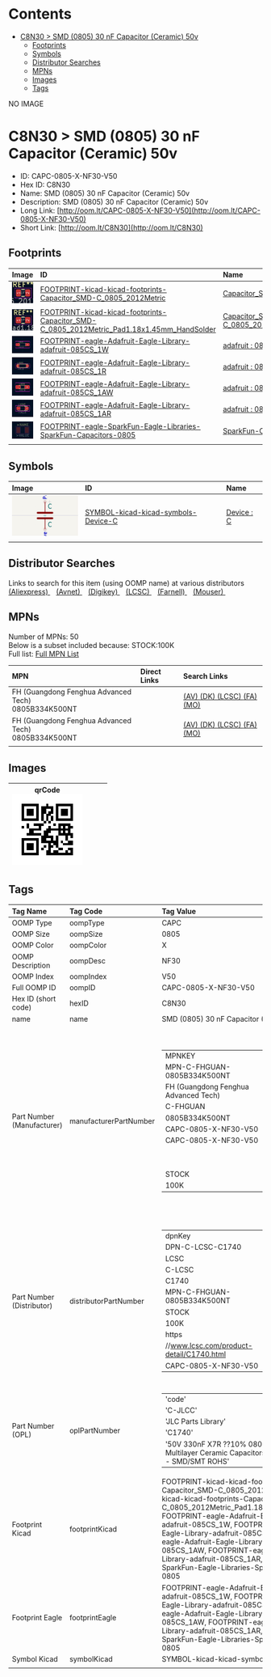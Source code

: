 



Contents
========

* [C8N30 > SMD (0805) 30 nF Capacitor (Ceramic) 50v](#c8n30--smd-0805-30-nf-capacitor-ceramic-50v)
	* [Footprints](#footprints)
	* [Symbols](#symbols)
	* [Distributor Searches](#distributor-searches)
	* [MPNs](#mpns)
	* [Images](#images)
	* [Tags](#tags)
  
NO IMAGE  
# C8N30 > SMD (0805) 30 nF Capacitor (Ceramic) 50v

- ID: CAPC-0805-X-NF30-V50
- Hex ID: C8N30
- Name: SMD (0805) 30 nF Capacitor (Ceramic) 50v
- Description: SMD (0805) 30 nF Capacitor (Ceramic) 50v
- Long Link: [http://oom.lt/CAPC-0805-X-NF30-V50](http://oom.lt/CAPC-0805-X-NF30-V50)
- Short Link: [http://oom.lt/C8N30](http://oom.lt/C8N30)

## Footprints
  

|Image|ID|Name|
| :--- | :--- | :--- |
|[![](https://raw.githubusercontent.com/oomlout/oomlout_OOMP_eda_V2/main/FOOTPRINT/kicad/kicad-footprints/Capacitor_SMD/C_0805_2012Metric/image_140.png)](https://github.com/oomlout/oomlout_OOMP_eda_V2/tree/main/FOOTPRINT/kicad/kicad-footprints/Capacitor_SMD/C_0805_2012Metric/)|[FOOTPRINT-kicad-kicad-footprints-Capacitor_SMD-C_0805_2012Metric](https://github.com/oomlout/oomlout_OOMP_eda_V2/tree/main/FOOTPRINT/kicad/kicad-footprints/Capacitor_SMD/C_0805_2012Metric/)|[Capacitor_SMD : C_0805_2012Metric](https://github.com/oomlout/oomlout_OOMP_eda_V2/tree/main/FOOTPRINT/kicad/kicad-footprints/Capacitor_SMD/C_0805_2012Metric/)|
|[![](https://raw.githubusercontent.com/oomlout/oomlout_OOMP_eda_V2/main/FOOTPRINT/kicad/kicad-footprints/Capacitor_SMD/C_0805_2012Metric_Pad1.18x1.45mm_HandSolder/image_140.png)](https://github.com/oomlout/oomlout_OOMP_eda_V2/tree/main/FOOTPRINT/kicad/kicad-footprints/Capacitor_SMD/C_0805_2012Metric_Pad1.18x1.45mm_HandSolder/)|[FOOTPRINT-kicad-kicad-footprints-Capacitor_SMD-C_0805_2012Metric_Pad1.18x1.45mm_HandSolder](https://github.com/oomlout/oomlout_OOMP_eda_V2/tree/main/FOOTPRINT/kicad/kicad-footprints/Capacitor_SMD/C_0805_2012Metric_Pad1.18x1.45mm_HandSolder/)|[Capacitor_SMD : C_0805_2012Metric_Pad1.18x1.45mm_HandSolder](https://github.com/oomlout/oomlout_OOMP_eda_V2/tree/main/FOOTPRINT/kicad/kicad-footprints/Capacitor_SMD/C_0805_2012Metric_Pad1.18x1.45mm_HandSolder/)|
|[![](https://raw.githubusercontent.com/oomlout/oomlout_OOMP_eda_V2/main/FOOTPRINT/eagle/Adafruit-Eagle-Library/adafruit/085CS_1W/image_140.png)](https://github.com/oomlout/oomlout_OOMP_eda_V2/tree/main/FOOTPRINT/eagle/Adafruit-Eagle-Library/adafruit/085CS_1W/)|[FOOTPRINT-eagle-Adafruit-Eagle-Library-adafruit-085CS_1W](https://github.com/oomlout/oomlout_OOMP_eda_V2/tree/main/FOOTPRINT/eagle/Adafruit-Eagle-Library/adafruit/085CS_1W/)|[adafruit : 085CS_1W](https://github.com/oomlout/oomlout_OOMP_eda_V2/tree/main/FOOTPRINT/eagle/Adafruit-Eagle-Library/adafruit/085CS_1W/)|
|[![](https://raw.githubusercontent.com/oomlout/oomlout_OOMP_eda_V2/main/FOOTPRINT/eagle/Adafruit-Eagle-Library/adafruit/085CS_1R/image_140.png)](https://github.com/oomlout/oomlout_OOMP_eda_V2/tree/main/FOOTPRINT/eagle/Adafruit-Eagle-Library/adafruit/085CS_1R/)|[FOOTPRINT-eagle-Adafruit-Eagle-Library-adafruit-085CS_1R](https://github.com/oomlout/oomlout_OOMP_eda_V2/tree/main/FOOTPRINT/eagle/Adafruit-Eagle-Library/adafruit/085CS_1R/)|[adafruit : 085CS_1R](https://github.com/oomlout/oomlout_OOMP_eda_V2/tree/main/FOOTPRINT/eagle/Adafruit-Eagle-Library/adafruit/085CS_1R/)|
|[![](https://raw.githubusercontent.com/oomlout/oomlout_OOMP_eda_V2/main/FOOTPRINT/eagle/Adafruit-Eagle-Library/adafruit/085CS_1AW/image_140.png)](https://github.com/oomlout/oomlout_OOMP_eda_V2/tree/main/FOOTPRINT/eagle/Adafruit-Eagle-Library/adafruit/085CS_1AW/)|[FOOTPRINT-eagle-Adafruit-Eagle-Library-adafruit-085CS_1AW](https://github.com/oomlout/oomlout_OOMP_eda_V2/tree/main/FOOTPRINT/eagle/Adafruit-Eagle-Library/adafruit/085CS_1AW/)|[adafruit : 085CS_1AW](https://github.com/oomlout/oomlout_OOMP_eda_V2/tree/main/FOOTPRINT/eagle/Adafruit-Eagle-Library/adafruit/085CS_1AW/)|
|[![](https://raw.githubusercontent.com/oomlout/oomlout_OOMP_eda_V2/main/FOOTPRINT/eagle/Adafruit-Eagle-Library/adafruit/085CS_1AR/image_140.png)](https://github.com/oomlout/oomlout_OOMP_eda_V2/tree/main/FOOTPRINT/eagle/Adafruit-Eagle-Library/adafruit/085CS_1AR/)|[FOOTPRINT-eagle-Adafruit-Eagle-Library-adafruit-085CS_1AR](https://github.com/oomlout/oomlout_OOMP_eda_V2/tree/main/FOOTPRINT/eagle/Adafruit-Eagle-Library/adafruit/085CS_1AR/)|[adafruit : 085CS_1AR](https://github.com/oomlout/oomlout_OOMP_eda_V2/tree/main/FOOTPRINT/eagle/Adafruit-Eagle-Library/adafruit/085CS_1AR/)|
|[![](https://raw.githubusercontent.com/oomlout/oomlout_OOMP_eda_V2/main/FOOTPRINT/eagle/SparkFun-Eagle-Libraries/SparkFun-Capacitors/0805/image_140.png)](https://github.com/oomlout/oomlout_OOMP_eda_V2/tree/main/FOOTPRINT/eagle/SparkFun-Eagle-Libraries/SparkFun-Capacitors/0805/)|[FOOTPRINT-eagle-SparkFun-Eagle-Libraries-SparkFun-Capacitors-0805](https://github.com/oomlout/oomlout_OOMP_eda_V2/tree/main/FOOTPRINT/eagle/SparkFun-Eagle-Libraries/SparkFun-Capacitors/0805/)|[SparkFun-Capacitors : 0805](https://github.com/oomlout/oomlout_OOMP_eda_V2/tree/main/FOOTPRINT/eagle/SparkFun-Eagle-Libraries/SparkFun-Capacitors/0805/)|
||||

## Symbols
  

|Image|ID|Name|
| :--- | :--- | :--- |
|[![](https://raw.githubusercontent.com/oomlout/oomlout_OOMP_eda_V2/main/SYMBOL/kicad/kicad-symbols/Device/C/image_140.png)](https://github.com/oomlout/oomlout_OOMP_eda_V2/tree/main/SYMBOL/kicad/kicad-symbols/Device/C/)|[SYMBOL-kicad-kicad-symbols-Device-C](https://github.com/oomlout/oomlout_OOMP_eda_V2/tree/main/SYMBOL/kicad/kicad-symbols/Device/C/)|[Device : C](https://github.com/oomlout/oomlout_OOMP_eda_V2/tree/main/SYMBOL/kicad/kicad-symbols/Device/C/)|
||||

## Distributor Searches
  
Links to search for this item (using OOMP name) at various distributors  
[(Aliexpress) ](https://www.aliexpress.com/wholesale?SearchText=1117SMD+0805+30+nF+Capacitor+Ceramic+50v)&nbsp;&nbsp;&nbsp;[(Avnet) ](https://www.avnet.com/shop/us/search/SMD+0805+30+nF+Capacitor+Ceramic+50v)&nbsp;&nbsp;&nbsp;[(Digikey) ](https://www.digikey.co.uk/en/products/result?s=SMD+0805+30+nF+Capacitor+Ceramic+50v)&nbsp;&nbsp;&nbsp;[(LCSC) ](https://www.lcsc.com/search?q=SMD+0805+30+nF+Capacitor+Ceramic+50v)&nbsp;&nbsp;&nbsp;[(Farnell) ](https://uk.farnell.com/search?st=SMD+0805+30+nF+Capacitor+Ceramic+50v)&nbsp;&nbsp;&nbsp;[(Mouser) ](https://www.mouser.com/c/?q=SMD+0805+30+nF+Capacitor+Ceramic+50v)&nbsp;&nbsp;&nbsp;
## MPNs
  
Number of MPNs: 50<br>Below is a subset included because: STOCK:100K <br>Full list: [Full MPN List](MPNLIST.md)  

|MPN|Direct Links|Search Links|
| :--- | :--- | :--- |
|FH (Guangdong Fenghua Advanced Tech)<br>0805B334K500NT||[(AV) ](https://www.avnet.com/shop/us/search/0805B334K500NT)[(DK) ](https://www.digikey.co.uk/products/en?keywords=0805B334K500NT)[(LCSC) ](https://www.lcsc.com/search?q=0805B334K500NT)[(FA) ](https://uk.farnell.com/search?st=0805B334K500NT)[(MO) ](https://www.mouser.com/c/?q=0805B334K500NT)|
|FH (Guangdong Fenghua Advanced Tech)<br>0805B334K500NT||[(AV) ](https://www.avnet.com/shop/us/search/0805B334K500NT)[(DK) ](https://www.digikey.co.uk/products/en?keywords=0805B334K500NT)[(LCSC) ](https://www.lcsc.com/search?q=0805B334K500NT)[(FA) ](https://uk.farnell.com/search?st=0805B334K500NT)[(MO) ](https://www.mouser.com/c/?q=0805B334K500NT)|
||||

## Images
  

|qrCode<br>[![](https://raw.githubusercontent.com/oomlout/oomlout_OOMP_parts_V2/main/CAPC/0805/X/NF30/V50/qrCode_140.png)](https://github.com/oomlout/oomlout_OOMP_parts_V2/tree/main/CAPC/0805/X/NF30/V50/qrCode.png)||||
| :---: | :---: | :---: | :---: |

## Tags
  

|Tag Name|Tag Code|Tag Value|
| :--- | :--- | :--- |
|OOMP Type|oompType|CAPC|
|OOMP Size|oompSize|0805|
|OOMP Color|oompColor|X|
|OOMP Description|oompDesc|NF30|
|OOMP Index|oompIndex|V50|
|Full OOMP ID|oompID|CAPC-0805-X-NF30-V50|
|Hex ID (short code)|hexID|C8N30|
|name|name|SMD (0805) 30 nF Capacitor (Ceramic) 50v|
|Part Number (Manufacturer)|manufacturerPartNumber|<table><tr><td>MPNKEY</td></tr><tr><td> MPN-C-FHGUAN-0805B334K500NT</td><td> MANUFACTURER</td></tr><tr><td> FH (Guangdong Fenghua Advanced Tech)</td><td> MANUCODE</td></tr><tr><td> C-FHGUAN</td><td> MPN</td></tr><tr><td> 0805B334K500NT</td><td> OOMPIDPARTIAL</td></tr><tr><td> CAPC-0805-X-NF30-V50</td><td> OOMPID</td></tr><tr><td> CAPC-0805-X-NF30-V50</td><td> LINK</td></tr><tr><td> </td><td> DESCRIPTION</td></tr><tr><td> </td><td> TAGS</td></tr><tr><td> STOCK</td></tr><tr><td>100K</td></tr></table></td><td> <table><tr><td>MPNKEY</td></tr><tr><td> MPN-C-FHGUAN-0805F334M500NT</td><td> MANUFACTURER</td></tr><tr><td> FH (Guangdong Fenghua Advanced Tech)</td><td> MANUCODE</td></tr><tr><td> C-FHGUAN</td><td> MPN</td></tr><tr><td> 0805F334M500NT</td><td> OOMPIDPARTIAL</td></tr><tr><td> CAPC-0805-X-NF30-V50</td><td> OOMPID</td></tr><tr><td> CAPC-0805-X-NF30-V50</td><td> LINK</td></tr><tr><td> </td><td> DESCRIPTION</td></tr><tr><td> </td><td> TAGS</td></tr><tr><td> STOCK</td></tr><tr><td>1K</td></tr></table></td><td> <table><tr><td>MPNKEY</td></tr><tr><td> MPN-C-SAMSUN-CL21B334KBFNNNE</td><td> MANUFACTURER</td></tr><tr><td> Samsung Electro-Mechanics</td><td> MANUCODE</td></tr><tr><td> C-SAMSUN</td><td> MPN</td></tr><tr><td> CL21B334KBFNNNE</td><td> OOMPIDPARTIAL</td></tr><tr><td> CAPC-0805-X-NF30-V50</td><td> OOMPID</td></tr><tr><td> CAPC-0805-X-NF30-V50</td><td> LINK</td></tr><tr><td> </td><td> DESCRIPTION</td></tr><tr><td> </td><td> TAGS</td></tr><tr><td> STOCK</td></tr><tr><td>10K</td></tr></table></td><td> <table><tr><td>MPNKEY</td></tr><tr><td> MPN-C-TDK-C2012X7R1H334KT000N</td><td> MANUFACTURER</td></tr><tr><td> TDK</td><td> MANUCODE</td></tr><tr><td> C-TDK</td><td> MPN</td></tr><tr><td> C2012X7R1H334KT000N</td><td> OOMPIDPARTIAL</td></tr><tr><td> CAPC-0805-X-NF30-V50</td><td> OOMPID</td></tr><tr><td> CAPC-0805-X-NF30-V50</td><td> LINK</td></tr><tr><td> </td><td> DESCRIPTION</td></tr><tr><td> </td><td> TAGS</td></tr><tr><td> </td></tr></table></td><td> <table><tr><td>MPNKEY</td></tr><tr><td> MPN-C-MURATA-GRM219R71H334KA88D</td><td> MANUFACTURER</td></tr><tr><td> Murata Electronics</td><td> MANUCODE</td></tr><tr><td> C-MURATA</td><td> MPN</td></tr><tr><td> GRM219R71H334KA88D</td><td> OOMPIDPARTIAL</td></tr><tr><td> CAPC-0805-X-NF30-V50</td><td> OOMPID</td></tr><tr><td> CAPC-0805-X-NF30-V50</td><td> LINK</td></tr><tr><td> </td><td> DESCRIPTION</td></tr><tr><td> </td><td> TAGS</td></tr><tr><td> </td></tr></table></td><td> <table><tr><td>MPNKEY</td></tr><tr><td> MPN-C-YAGEO-CC0805KKX7R9BB334</td><td> MANUFACTURER</td></tr><tr><td> YAGEO</td><td> MANUCODE</td></tr><tr><td> C-YAGEO</td><td> MPN</td></tr><tr><td> CC0805KKX7R9BB334</td><td> OOMPIDPARTIAL</td></tr><tr><td> CAPC-0805-X-NF30-V50</td><td> OOMPID</td></tr><tr><td> CAPC-0805-X-NF30-V50</td><td> LINK</td></tr><tr><td> </td><td> DESCRIPTION</td></tr><tr><td> </td><td> TAGS</td></tr><tr><td> STOCK</td></tr><tr><td>10K</td></tr></table></td><td> <table><tr><td>MPNKEY</td></tr><tr><td> MPN-C-WALSIN-0805F334Z500CT</td><td> MANUFACTURER</td></tr><tr><td> Walsin Tech Corp</td><td> MANUCODE</td></tr><tr><td> C-WALSIN</td><td> MPN</td></tr><tr><td> 0805F334Z500CT</td><td> OOMPIDPARTIAL</td></tr><tr><td> CAPC-0805-X-NF30-V50</td><td> OOMPID</td></tr><tr><td> CAPC-0805-X-NF30-V50</td><td> LINK</td></tr><tr><td> </td><td> DESCRIPTION</td></tr><tr><td> </td><td> TAGS</td></tr><tr><td> </td></tr></table></td><td> <table><tr><td>MPNKEY</td></tr><tr><td> MPN-C-MURATA-GCM219R71H334KA55D</td><td> MANUFACTURER</td></tr><tr><td> Murata Electronics</td><td> MANUCODE</td></tr><tr><td> C-MURATA</td><td> MPN</td></tr><tr><td> GCM219R71H334KA55D</td><td> OOMPIDPARTIAL</td></tr><tr><td> CAPC-0805-X-NF30-V50</td><td> OOMPID</td></tr><tr><td> CAPC-0805-X-NF30-V50</td><td> LINK</td></tr><tr><td> </td><td> DESCRIPTION</td></tr><tr><td> </td><td> TAGS</td></tr><tr><td> STOCK</td></tr><tr><td>1K</td></tr></table></td><td> <table><tr><td>MPNKEY</td></tr><tr><td> MPN-C-WALSIN-0805B334K500CT</td><td> MANUFACTURER</td></tr><tr><td> Walsin Tech Corp</td><td> MANUCODE</td></tr><tr><td> C-WALSIN</td><td> MPN</td></tr><tr><td> 0805B334K500CT</td><td> OOMPIDPARTIAL</td></tr><tr><td> CAPC-0805-X-NF30-V50</td><td> OOMPID</td></tr><tr><td> CAPC-0805-X-NF30-V50</td><td> LINK</td></tr><tr><td> </td><td> DESCRIPTION</td></tr><tr><td> </td><td> TAGS</td></tr><tr><td> </td></tr></table></td><td> <table><tr><td>MPNKEY</td></tr><tr><td> MPN-C-CCTC-TCC0805X7R334K500DT</td><td> MANUFACTURER</td></tr><tr><td> CCTC</td><td> MANUCODE</td></tr><tr><td> C-CCTC</td><td> MPN</td></tr><tr><td> TCC0805X7R334K500DT</td><td> OOMPIDPARTIAL</td></tr><tr><td> CAPC-0805-X-NF30-V50</td><td> OOMPID</td></tr><tr><td> CAPC-0805-X-NF30-V50</td><td> LINK</td></tr><tr><td> </td><td> DESCRIPTION</td></tr><tr><td> </td><td> TAGS</td></tr><tr><td> STOCK</td></tr><tr><td>10K</td></tr></table></td><td> <table><tr><td>MPNKEY</td></tr><tr><td> MPN-C-SAMSUN-CL21F334ZBFNNNE</td><td> MANUFACTURER</td></tr><tr><td> Samsung Electro-Mechanics</td><td> MANUCODE</td></tr><tr><td> C-SAMSUN</td><td> MPN</td></tr><tr><td> CL21F334ZBFNNNE</td><td> OOMPIDPARTIAL</td></tr><tr><td> CAPC-0805-X-NF30-V50</td><td> OOMPID</td></tr><tr><td> CAPC-0805-X-NF30-V50</td><td> LINK</td></tr><tr><td> </td><td> DESCRIPTION</td></tr><tr><td> </td><td> TAGS</td></tr><tr><td> </td></tr></table></td><td> <table><tr><td>MPNKEY</td></tr><tr><td> MPN-C-TDK-CGA4J2X7R1H334KT0Y0N</td><td> MANUFACTURER</td></tr><tr><td> TDK</td><td> MANUCODE</td></tr><tr><td> C-TDK</td><td> MPN</td></tr><tr><td> CGA4J2X7R1H334KT0Y0N</td><td> OOMPIDPARTIAL</td></tr><tr><td> CAPC-0805-X-NF30-V50</td><td> OOMPID</td></tr><tr><td> CAPC-0805-X-NF30-V50</td><td> LINK</td></tr><tr><td> </td><td> DESCRIPTION</td></tr><tr><td> </td><td> TAGS</td></tr><tr><td> </td></tr></table></td><td> <table><tr><td>MPNKEY</td></tr><tr><td> MPN-C-MURATA-GRM219B31H334KA87D</td><td> MANUFACTURER</td></tr><tr><td> Murata Electronics</td><td> MANUCODE</td></tr><tr><td> C-MURATA</td><td> MPN</td></tr><tr><td> GRM219B31H334KA87D</td><td> OOMPIDPARTIAL</td></tr><tr><td> CAPC-0805-X-NF30-V50</td><td> OOMPID</td></tr><tr><td> CAPC-0805-X-NF30-V50</td><td> LINK</td></tr><tr><td> </td><td> DESCRIPTION</td></tr><tr><td> </td><td> TAGS</td></tr><tr><td> </td></tr></table></td><td> <table><tr><td>MPNKEY</td></tr><tr><td> MPN-C-SAMSUN-CL21B334KBFVPNE</td><td> MANUFACTURER</td></tr><tr><td> Samsung Electro-Mechanics</td><td> MANUCODE</td></tr><tr><td> C-SAMSUN</td><td> MPN</td></tr><tr><td> CL21B334KBFVPNE</td><td> OOMPIDPARTIAL</td></tr><tr><td> CAPC-0805-X-NF30-V50</td><td> OOMPID</td></tr><tr><td> CAPC-0805-X-NF30-V50</td><td> LINK</td></tr><tr><td> </td><td> DESCRIPTION</td></tr><tr><td> </td><td> TAGS</td></tr><tr><td> </td></tr></table></td><td> <table><tr><td>MPNKEY</td></tr><tr><td> MPN-C-YAGEO-CC0805JKX7R9BB334</td><td> MANUFACTURER</td></tr><tr><td> YAGEO</td><td> MANUCODE</td></tr><tr><td> C-YAGEO</td><td> MPN</td></tr><tr><td> CC0805JKX7R9BB334</td><td> OOMPIDPARTIAL</td></tr><tr><td> CAPC-0805-X-NF30-V50</td><td> OOMPID</td></tr><tr><td> CAPC-0805-X-NF30-V50</td><td> LINK</td></tr><tr><td> </td><td> DESCRIPTION</td></tr><tr><td> </td><td> TAGS</td></tr><tr><td> STOCK</td></tr><tr><td>1K</td></tr></table></td><td> <table><tr><td>MPNKEY</td></tr><tr><td> MPN-C-PSAPRO-FN21X334K500EIG</td><td> MANUFACTURER</td></tr><tr><td> PSA(Prosperity Dielectrics)</td><td> MANUCODE</td></tr><tr><td> C-PSAPRO</td><td> MPN</td></tr><tr><td> FN21X334K500EIG</td><td> OOMPIDPARTIAL</td></tr><tr><td> CAPC-0805-X-NF30-V50</td><td> OOMPID</td></tr><tr><td> CAPC-0805-X-NF30-V50</td><td> LINK</td></tr><tr><td> </td><td> DESCRIPTION</td></tr><tr><td> </td><td> TAGS</td></tr><tr><td> </td></tr></table></td><td> <table><tr><td>MPNKEY</td></tr><tr><td> MPN-C-MURATA-GCJ219R71H334KA12D</td><td> MANUFACTURER</td></tr><tr><td> Murata Electronics</td><td> MANUCODE</td></tr><tr><td> C-MURATA</td><td> MPN</td></tr><tr><td> GCJ219R71H334KA12D</td><td> OOMPIDPARTIAL</td></tr><tr><td> CAPC-0805-X-NF30-V50</td><td> OOMPID</td></tr><tr><td> CAPC-0805-X-NF30-V50</td><td> LINK</td></tr><tr><td> </td><td> DESCRIPTION</td></tr><tr><td> </td><td> TAGS</td></tr><tr><td> </td></tr></table></td><td> <table><tr><td>MPNKEY</td></tr><tr><td> MPN-C-KYOCER-08055C334K4Z2A</td><td> MANUFACTURER</td></tr><tr><td> Kyocera AVX</td><td> MANUCODE</td></tr><tr><td> C-KYOCER</td><td> MPN</td></tr><tr><td> 08055C334K4Z2A</td><td> OOMPIDPARTIAL</td></tr><tr><td> CAPC-0805-X-NF30-V50</td><td> OOMPID</td></tr><tr><td> CAPC-0805-X-NF30-V50</td><td> LINK</td></tr><tr><td> </td><td> DESCRIPTION</td></tr><tr><td> </td><td> TAGS</td></tr><tr><td> </td></tr></table></td><td> <table><tr><td>MPNKEY</td></tr><tr><td> MPN-C-KYOCER-08055C334KAT2A</td><td> MANUFACTURER</td></tr><tr><td> Kyocera AVX</td><td> MANUCODE</td></tr><tr><td> C-KYOCER</td><td> MPN</td></tr><tr><td> 08055C334KAT2A</td><td> OOMPIDPARTIAL</td></tr><tr><td> CAPC-0805-X-NF30-V50</td><td> OOMPID</td></tr><tr><td> CAPC-0805-X-NF30-V50</td><td> LINK</td></tr><tr><td> </td><td> DESCRIPTION</td></tr><tr><td> </td><td> TAGS</td></tr><tr><td> </td></tr></table></td><td> <table><tr><td>MPNKEY</td></tr><tr><td> MPN-C-KEMET-C0805C334K5RAC7800</td><td> MANUFACTURER</td></tr><tr><td> KEMET</td><td> MANUCODE</td></tr><tr><td> C-KEMET</td><td> MPN</td></tr><tr><td> C0805C334K5RAC7800</td><td> OOMPIDPARTIAL</td></tr><tr><td> CAPC-0805-X-NF30-V50</td><td> OOMPID</td></tr><tr><td> CAPC-0805-X-NF30-V50</td><td> LINK</td></tr><tr><td> </td><td> DESCRIPTION</td></tr><tr><td> </td><td> TAGS</td></tr><tr><td> </td></tr></table></td><td> <table><tr><td>MPNKEY</td></tr><tr><td> MPN-C-KEMET-C0805C334K5RAC3123</td><td> MANUFACTURER</td></tr><tr><td> KEMET</td><td> MANUCODE</td></tr><tr><td> C-KEMET</td><td> MPN</td></tr><tr><td> C0805C334K5RAC3123</td><td> OOMPIDPARTIAL</td></tr><tr><td> CAPC-0805-X-NF30-V50</td><td> OOMPID</td></tr><tr><td> CAPC-0805-X-NF30-V50</td><td> LINK</td></tr><tr><td> </td><td> DESCRIPTION</td></tr><tr><td> </td><td> TAGS</td></tr><tr><td> </td></tr></table></td><td> <table><tr><td>MPNKEY</td></tr><tr><td> MPN-C-MURATA-GCM21BL81H334KA56L</td><td> MANUFACTURER</td></tr><tr><td> Murata Electronics</td><td> MANUCODE</td></tr><tr><td> C-MURATA</td><td> MPN</td></tr><tr><td> GCM21BL81H334KA56L</td><td> OOMPIDPARTIAL</td></tr><tr><td> CAPC-0805-X-NF30-V50</td><td> OOMPID</td></tr><tr><td> CAPC-0805-X-NF30-V50</td><td> LINK</td></tr><tr><td> </td><td> DESCRIPTION</td></tr><tr><td> </td><td> TAGS</td></tr><tr><td> </td></tr></table></td><td> <table><tr><td>MPNKEY</td></tr><tr><td> MPN-C-YAGEO-AC0805KKX7R9BB334</td><td> MANUFACTURER</td></tr><tr><td> YAGEO</td><td> MANUCODE</td></tr><tr><td> C-YAGEO</td><td> MPN</td></tr><tr><td> AC0805KKX7R9BB334</td><td> OOMPIDPARTIAL</td></tr><tr><td> CAPC-0805-X-NF30-V50</td><td> OOMPID</td></tr><tr><td> CAPC-0805-X-NF30-V50</td><td> LINK</td></tr><tr><td> </td><td> DESCRIPTION</td></tr><tr><td> </td><td> TAGS</td></tr><tr><td> </td></tr></table></td><td> <table><tr><td>MPNKEY</td></tr><tr><td> MPN-C-KEMET-C0805C334K5RALTU</td><td> MANUFACTURER</td></tr><tr><td> KEMET</td><td> MANUCODE</td></tr><tr><td> C-KEMET</td><td> MPN</td></tr><tr><td> C0805C334K5RALTU</td><td> OOMPIDPARTIAL</td></tr><tr><td> CAPC-0805-X-NF30-V50</td><td> OOMPID</td></tr><tr><td> CAPC-0805-X-NF30-V50</td><td> LINK</td></tr><tr><td> </td><td> DESCRIPTION</td></tr><tr><td> </td><td> TAGS</td></tr><tr><td> </td></tr></table></td><td> <table><tr><td>MPNKEY</td></tr><tr><td> MPN-C-KEMET-C0805C334J5RAC7800</td><td> MANUFACTURER</td></tr><tr><td> KEMET</td><td> MANUCODE</td></tr><tr><td> C-KEMET</td><td> MPN</td></tr><tr><td> C0805C334J5RAC7800</td><td> OOMPIDPARTIAL</td></tr><tr><td> CAPC-0805-X-NF30-V50</td><td> OOMPID</td></tr><tr><td> CAPC-0805-X-NF30-V50</td><td> LINK</td></tr><tr><td> </td><td> DESCRIPTION</td></tr><tr><td> </td><td> TAGS</td></tr><tr><td> </td></tr></table></td><td> <table><tr><td>MPNKEY</td></tr><tr><td> MPN-C-FHGUAN-0805B334K500NT</td><td> MANUFACTURER</td></tr><tr><td> FH (Guangdong Fenghua Advanced Tech)</td><td> MANUCODE</td></tr><tr><td> C-FHGUAN</td><td> MPN</td></tr><tr><td> 0805B334K500NT</td><td> OOMPIDPARTIAL</td></tr><tr><td> CAPC-0805-X-NF30-V50</td><td> OOMPID</td></tr><tr><td> CAPC-0805-X-NF30-V50</td><td> LINK</td></tr><tr><td> </td><td> DESCRIPTION</td></tr><tr><td> </td><td> TAGS</td></tr><tr><td> STOCK</td></tr><tr><td>100K</td></tr></table></td><td> <table><tr><td>MPNKEY</td></tr><tr><td> MPN-C-FHGUAN-0805F334M500NT</td><td> MANUFACTURER</td></tr><tr><td> FH (Guangdong Fenghua Advanced Tech)</td><td> MANUCODE</td></tr><tr><td> C-FHGUAN</td><td> MPN</td></tr><tr><td> 0805F334M500NT</td><td> OOMPIDPARTIAL</td></tr><tr><td> CAPC-0805-X-NF30-V50</td><td> OOMPID</td></tr><tr><td> CAPC-0805-X-NF30-V50</td><td> LINK</td></tr><tr><td> </td><td> DESCRIPTION</td></tr><tr><td> </td><td> TAGS</td></tr><tr><td> STOCK</td></tr><tr><td>1K</td></tr></table></td><td> <table><tr><td>MPNKEY</td></tr><tr><td> MPN-C-SAMSUN-CL21B334KBFNNNE</td><td> MANUFACTURER</td></tr><tr><td> Samsung Electro-Mechanics</td><td> MANUCODE</td></tr><tr><td> C-SAMSUN</td><td> MPN</td></tr><tr><td> CL21B334KBFNNNE</td><td> OOMPIDPARTIAL</td></tr><tr><td> CAPC-0805-X-NF30-V50</td><td> OOMPID</td></tr><tr><td> CAPC-0805-X-NF30-V50</td><td> LINK</td></tr><tr><td> </td><td> DESCRIPTION</td></tr><tr><td> </td><td> TAGS</td></tr><tr><td> STOCK</td></tr><tr><td>10K</td></tr></table></td><td> <table><tr><td>MPNKEY</td></tr><tr><td> MPN-C-TDK-C2012X7R1H334KT000N</td><td> MANUFACTURER</td></tr><tr><td> TDK</td><td> MANUCODE</td></tr><tr><td> C-TDK</td><td> MPN</td></tr><tr><td> C2012X7R1H334KT000N</td><td> OOMPIDPARTIAL</td></tr><tr><td> CAPC-0805-X-NF30-V50</td><td> OOMPID</td></tr><tr><td> CAPC-0805-X-NF30-V50</td><td> LINK</td></tr><tr><td> </td><td> DESCRIPTION</td></tr><tr><td> </td><td> TAGS</td></tr><tr><td> </td></tr></table></td><td> <table><tr><td>MPNKEY</td></tr><tr><td> MPN-C-MURATA-GRM219R71H334KA88D</td><td> MANUFACTURER</td></tr><tr><td> Murata Electronics</td><td> MANUCODE</td></tr><tr><td> C-MURATA</td><td> MPN</td></tr><tr><td> GRM219R71H334KA88D</td><td> OOMPIDPARTIAL</td></tr><tr><td> CAPC-0805-X-NF30-V50</td><td> OOMPID</td></tr><tr><td> CAPC-0805-X-NF30-V50</td><td> LINK</td></tr><tr><td> </td><td> DESCRIPTION</td></tr><tr><td> </td><td> TAGS</td></tr><tr><td> </td></tr></table></td><td> <table><tr><td>MPNKEY</td></tr><tr><td> MPN-C-YAGEO-CC0805KKX7R9BB334</td><td> MANUFACTURER</td></tr><tr><td> YAGEO</td><td> MANUCODE</td></tr><tr><td> C-YAGEO</td><td> MPN</td></tr><tr><td> CC0805KKX7R9BB334</td><td> OOMPIDPARTIAL</td></tr><tr><td> CAPC-0805-X-NF30-V50</td><td> OOMPID</td></tr><tr><td> CAPC-0805-X-NF30-V50</td><td> LINK</td></tr><tr><td> </td><td> DESCRIPTION</td></tr><tr><td> </td><td> TAGS</td></tr><tr><td> STOCK</td></tr><tr><td>10K</td></tr></table></td><td> <table><tr><td>MPNKEY</td></tr><tr><td> MPN-C-WALSIN-0805F334Z500CT</td><td> MANUFACTURER</td></tr><tr><td> Walsin Tech Corp</td><td> MANUCODE</td></tr><tr><td> C-WALSIN</td><td> MPN</td></tr><tr><td> 0805F334Z500CT</td><td> OOMPIDPARTIAL</td></tr><tr><td> CAPC-0805-X-NF30-V50</td><td> OOMPID</td></tr><tr><td> CAPC-0805-X-NF30-V50</td><td> LINK</td></tr><tr><td> </td><td> DESCRIPTION</td></tr><tr><td> </td><td> TAGS</td></tr><tr><td> </td></tr></table></td><td> <table><tr><td>MPNKEY</td></tr><tr><td> MPN-C-MURATA-GCM219R71H334KA55D</td><td> MANUFACTURER</td></tr><tr><td> Murata Electronics</td><td> MANUCODE</td></tr><tr><td> C-MURATA</td><td> MPN</td></tr><tr><td> GCM219R71H334KA55D</td><td> OOMPIDPARTIAL</td></tr><tr><td> CAPC-0805-X-NF30-V50</td><td> OOMPID</td></tr><tr><td> CAPC-0805-X-NF30-V50</td><td> LINK</td></tr><tr><td> </td><td> DESCRIPTION</td></tr><tr><td> </td><td> TAGS</td></tr><tr><td> STOCK</td></tr><tr><td>1K</td></tr></table></td><td> <table><tr><td>MPNKEY</td></tr><tr><td> MPN-C-WALSIN-0805B334K500CT</td><td> MANUFACTURER</td></tr><tr><td> Walsin Tech Corp</td><td> MANUCODE</td></tr><tr><td> C-WALSIN</td><td> MPN</td></tr><tr><td> 0805B334K500CT</td><td> OOMPIDPARTIAL</td></tr><tr><td> CAPC-0805-X-NF30-V50</td><td> OOMPID</td></tr><tr><td> CAPC-0805-X-NF30-V50</td><td> LINK</td></tr><tr><td> </td><td> DESCRIPTION</td></tr><tr><td> </td><td> TAGS</td></tr><tr><td> </td></tr></table></td><td> <table><tr><td>MPNKEY</td></tr><tr><td> MPN-C-CCTC-TCC0805X7R334K500DT</td><td> MANUFACTURER</td></tr><tr><td> CCTC</td><td> MANUCODE</td></tr><tr><td> C-CCTC</td><td> MPN</td></tr><tr><td> TCC0805X7R334K500DT</td><td> OOMPIDPARTIAL</td></tr><tr><td> CAPC-0805-X-NF30-V50</td><td> OOMPID</td></tr><tr><td> CAPC-0805-X-NF30-V50</td><td> LINK</td></tr><tr><td> </td><td> DESCRIPTION</td></tr><tr><td> </td><td> TAGS</td></tr><tr><td> STOCK</td></tr><tr><td>10K</td></tr></table></td><td> <table><tr><td>MPNKEY</td></tr><tr><td> MPN-C-SAMSUN-CL21F334ZBFNNNE</td><td> MANUFACTURER</td></tr><tr><td> Samsung Electro-Mechanics</td><td> MANUCODE</td></tr><tr><td> C-SAMSUN</td><td> MPN</td></tr><tr><td> CL21F334ZBFNNNE</td><td> OOMPIDPARTIAL</td></tr><tr><td> CAPC-0805-X-NF30-V50</td><td> OOMPID</td></tr><tr><td> CAPC-0805-X-NF30-V50</td><td> LINK</td></tr><tr><td> </td><td> DESCRIPTION</td></tr><tr><td> </td><td> TAGS</td></tr><tr><td> </td></tr></table></td><td> <table><tr><td>MPNKEY</td></tr><tr><td> MPN-C-TDK-CGA4J2X7R1H334KT0Y0N</td><td> MANUFACTURER</td></tr><tr><td> TDK</td><td> MANUCODE</td></tr><tr><td> C-TDK</td><td> MPN</td></tr><tr><td> CGA4J2X7R1H334KT0Y0N</td><td> OOMPIDPARTIAL</td></tr><tr><td> CAPC-0805-X-NF30-V50</td><td> OOMPID</td></tr><tr><td> CAPC-0805-X-NF30-V50</td><td> LINK</td></tr><tr><td> </td><td> DESCRIPTION</td></tr><tr><td> </td><td> TAGS</td></tr><tr><td> </td></tr></table></td><td> <table><tr><td>MPNKEY</td></tr><tr><td> MPN-C-MURATA-GRM219B31H334KA87D</td><td> MANUFACTURER</td></tr><tr><td> Murata Electronics</td><td> MANUCODE</td></tr><tr><td> C-MURATA</td><td> MPN</td></tr><tr><td> GRM219B31H334KA87D</td><td> OOMPIDPARTIAL</td></tr><tr><td> CAPC-0805-X-NF30-V50</td><td> OOMPID</td></tr><tr><td> CAPC-0805-X-NF30-V50</td><td> LINK</td></tr><tr><td> </td><td> DESCRIPTION</td></tr><tr><td> </td><td> TAGS</td></tr><tr><td> </td></tr></table></td><td> <table><tr><td>MPNKEY</td></tr><tr><td> MPN-C-SAMSUN-CL21B334KBFVPNE</td><td> MANUFACTURER</td></tr><tr><td> Samsung Electro-Mechanics</td><td> MANUCODE</td></tr><tr><td> C-SAMSUN</td><td> MPN</td></tr><tr><td> CL21B334KBFVPNE</td><td> OOMPIDPARTIAL</td></tr><tr><td> CAPC-0805-X-NF30-V50</td><td> OOMPID</td></tr><tr><td> CAPC-0805-X-NF30-V50</td><td> LINK</td></tr><tr><td> </td><td> DESCRIPTION</td></tr><tr><td> </td><td> TAGS</td></tr><tr><td> </td></tr></table></td><td> <table><tr><td>MPNKEY</td></tr><tr><td> MPN-C-YAGEO-CC0805JKX7R9BB334</td><td> MANUFACTURER</td></tr><tr><td> YAGEO</td><td> MANUCODE</td></tr><tr><td> C-YAGEO</td><td> MPN</td></tr><tr><td> CC0805JKX7R9BB334</td><td> OOMPIDPARTIAL</td></tr><tr><td> CAPC-0805-X-NF30-V50</td><td> OOMPID</td></tr><tr><td> CAPC-0805-X-NF30-V50</td><td> LINK</td></tr><tr><td> </td><td> DESCRIPTION</td></tr><tr><td> </td><td> TAGS</td></tr><tr><td> STOCK</td></tr><tr><td>1K</td></tr></table></td><td> <table><tr><td>MPNKEY</td></tr><tr><td> MPN-C-PSAPRO-FN21X334K500EIG</td><td> MANUFACTURER</td></tr><tr><td> PSA(Prosperity Dielectrics)</td><td> MANUCODE</td></tr><tr><td> C-PSAPRO</td><td> MPN</td></tr><tr><td> FN21X334K500EIG</td><td> OOMPIDPARTIAL</td></tr><tr><td> CAPC-0805-X-NF30-V50</td><td> OOMPID</td></tr><tr><td> CAPC-0805-X-NF30-V50</td><td> LINK</td></tr><tr><td> </td><td> DESCRIPTION</td></tr><tr><td> </td><td> TAGS</td></tr><tr><td> </td></tr></table></td><td> <table><tr><td>MPNKEY</td></tr><tr><td> MPN-C-MURATA-GCJ219R71H334KA12D</td><td> MANUFACTURER</td></tr><tr><td> Murata Electronics</td><td> MANUCODE</td></tr><tr><td> C-MURATA</td><td> MPN</td></tr><tr><td> GCJ219R71H334KA12D</td><td> OOMPIDPARTIAL</td></tr><tr><td> CAPC-0805-X-NF30-V50</td><td> OOMPID</td></tr><tr><td> CAPC-0805-X-NF30-V50</td><td> LINK</td></tr><tr><td> </td><td> DESCRIPTION</td></tr><tr><td> </td><td> TAGS</td></tr><tr><td> </td></tr></table></td><td> <table><tr><td>MPNKEY</td></tr><tr><td> MPN-C-KYOCER-08055C334K4Z2A</td><td> MANUFACTURER</td></tr><tr><td> Kyocera AVX</td><td> MANUCODE</td></tr><tr><td> C-KYOCER</td><td> MPN</td></tr><tr><td> 08055C334K4Z2A</td><td> OOMPIDPARTIAL</td></tr><tr><td> CAPC-0805-X-NF30-V50</td><td> OOMPID</td></tr><tr><td> CAPC-0805-X-NF30-V50</td><td> LINK</td></tr><tr><td> </td><td> DESCRIPTION</td></tr><tr><td> </td><td> TAGS</td></tr><tr><td> </td></tr></table></td><td> <table><tr><td>MPNKEY</td></tr><tr><td> MPN-C-KYOCER-08055C334KAT2A</td><td> MANUFACTURER</td></tr><tr><td> Kyocera AVX</td><td> MANUCODE</td></tr><tr><td> C-KYOCER</td><td> MPN</td></tr><tr><td> 08055C334KAT2A</td><td> OOMPIDPARTIAL</td></tr><tr><td> CAPC-0805-X-NF30-V50</td><td> OOMPID</td></tr><tr><td> CAPC-0805-X-NF30-V50</td><td> LINK</td></tr><tr><td> </td><td> DESCRIPTION</td></tr><tr><td> </td><td> TAGS</td></tr><tr><td> </td></tr></table></td><td> <table><tr><td>MPNKEY</td></tr><tr><td> MPN-C-KEMET-C0805C334K5RAC7800</td><td> MANUFACTURER</td></tr><tr><td> KEMET</td><td> MANUCODE</td></tr><tr><td> C-KEMET</td><td> MPN</td></tr><tr><td> C0805C334K5RAC7800</td><td> OOMPIDPARTIAL</td></tr><tr><td> CAPC-0805-X-NF30-V50</td><td> OOMPID</td></tr><tr><td> CAPC-0805-X-NF30-V50</td><td> LINK</td></tr><tr><td> </td><td> DESCRIPTION</td></tr><tr><td> </td><td> TAGS</td></tr><tr><td> </td></tr></table></td><td> <table><tr><td>MPNKEY</td></tr><tr><td> MPN-C-KEMET-C0805C334K5RAC3123</td><td> MANUFACTURER</td></tr><tr><td> KEMET</td><td> MANUCODE</td></tr><tr><td> C-KEMET</td><td> MPN</td></tr><tr><td> C0805C334K5RAC3123</td><td> OOMPIDPARTIAL</td></tr><tr><td> CAPC-0805-X-NF30-V50</td><td> OOMPID</td></tr><tr><td> CAPC-0805-X-NF30-V50</td><td> LINK</td></tr><tr><td> </td><td> DESCRIPTION</td></tr><tr><td> </td><td> TAGS</td></tr><tr><td> </td></tr></table></td><td> <table><tr><td>MPNKEY</td></tr><tr><td> MPN-C-MURATA-GCM21BL81H334KA56L</td><td> MANUFACTURER</td></tr><tr><td> Murata Electronics</td><td> MANUCODE</td></tr><tr><td> C-MURATA</td><td> MPN</td></tr><tr><td> GCM21BL81H334KA56L</td><td> OOMPIDPARTIAL</td></tr><tr><td> CAPC-0805-X-NF30-V50</td><td> OOMPID</td></tr><tr><td> CAPC-0805-X-NF30-V50</td><td> LINK</td></tr><tr><td> </td><td> DESCRIPTION</td></tr><tr><td> </td><td> TAGS</td></tr><tr><td> </td></tr></table></td><td> <table><tr><td>MPNKEY</td></tr><tr><td> MPN-C-YAGEO-AC0805KKX7R9BB334</td><td> MANUFACTURER</td></tr><tr><td> YAGEO</td><td> MANUCODE</td></tr><tr><td> C-YAGEO</td><td> MPN</td></tr><tr><td> AC0805KKX7R9BB334</td><td> OOMPIDPARTIAL</td></tr><tr><td> CAPC-0805-X-NF30-V50</td><td> OOMPID</td></tr><tr><td> CAPC-0805-X-NF30-V50</td><td> LINK</td></tr><tr><td> </td><td> DESCRIPTION</td></tr><tr><td> </td><td> TAGS</td></tr><tr><td> </td></tr></table></td><td> <table><tr><td>MPNKEY</td></tr><tr><td> MPN-C-KEMET-C0805C334K5RALTU</td><td> MANUFACTURER</td></tr><tr><td> KEMET</td><td> MANUCODE</td></tr><tr><td> C-KEMET</td><td> MPN</td></tr><tr><td> C0805C334K5RALTU</td><td> OOMPIDPARTIAL</td></tr><tr><td> CAPC-0805-X-NF30-V50</td><td> OOMPID</td></tr><tr><td> CAPC-0805-X-NF30-V50</td><td> LINK</td></tr><tr><td> </td><td> DESCRIPTION</td></tr><tr><td> </td><td> TAGS</td></tr><tr><td> </td></tr></table></td><td> <table><tr><td>MPNKEY</td></tr><tr><td> MPN-C-KEMET-C0805C334J5RAC7800</td><td> MANUFACTURER</td></tr><tr><td> KEMET</td><td> MANUCODE</td></tr><tr><td> C-KEMET</td><td> MPN</td></tr><tr><td> C0805C334J5RAC7800</td><td> OOMPIDPARTIAL</td></tr><tr><td> CAPC-0805-X-NF30-V50</td><td> OOMPID</td></tr><tr><td> CAPC-0805-X-NF30-V50</td><td> LINK</td></tr><tr><td> </td><td> DESCRIPTION</td></tr><tr><td> </td><td> TAGS</td></tr><tr><td> </td></tr></table>|
|Part Number (Distributor)|distributorPartNumber|<table><tr><td>dpnKey</td></tr><tr><td> DPN-C-LCSC-C1740</td><td> DISTRIBUTOR</td></tr><tr><td> LCSC</td><td> DISTRCODE</td></tr><tr><td> C-LCSC</td><td> DPN</td></tr><tr><td> C1740</td><td> MPN</td></tr><tr><td> MPN-C-FHGUAN-0805B334K500NT</td><td> TAGS</td></tr><tr><td> STOCK</td></tr><tr><td>100K</td><td> LINK</td></tr><tr><td> https</td></tr><tr><td>//www.lcsc.com/product-detail/C1740.html</td><td> OOMPID</td></tr><tr><td> CAPC-0805-X-NF30-V50</td></tr></table></td><td> <table><tr><td>dpnKey</td></tr><tr><td> DPN-C-LCSC-C1775</td><td> DISTRIBUTOR</td></tr><tr><td> LCSC</td><td> DISTRCODE</td></tr><tr><td> C-LCSC</td><td> DPN</td></tr><tr><td> C1775</td><td> MPN</td></tr><tr><td> MPN-C-FHGUAN-0805F334M500NT</td><td> TAGS</td></tr><tr><td> STOCK</td></tr><tr><td>1K</td><td> LINK</td></tr><tr><td> https</td></tr><tr><td>//www.lcsc.com/product-detail/C1775.html</td><td> OOMPID</td></tr><tr><td> CAPC-0805-X-NF30-V50</td></tr></table></td><td> <table><tr><td>dpnKey</td></tr><tr><td> DPN-C-LCSC-C73142</td><td> DISTRIBUTOR</td></tr><tr><td> LCSC</td><td> DISTRCODE</td></tr><tr><td> C-LCSC</td><td> DPN</td></tr><tr><td> C73142</td><td> MPN</td></tr><tr><td> MPN-C-SAMSUN-CL21B334KBFNNNE</td><td> TAGS</td></tr><tr><td> STOCK</td></tr><tr><td>10K</td><td> LINK</td></tr><tr><td> https</td></tr><tr><td>//www.lcsc.com/product-detail/C73142.html</td><td> OOMPID</td></tr><tr><td> CAPC-0805-X-NF30-V50</td></tr></table></td><td> <table><tr><td>dpnKey</td></tr><tr><td> DPN-C-LCSC-C86037</td><td> DISTRIBUTOR</td></tr><tr><td> LCSC</td><td> DISTRCODE</td></tr><tr><td> C-LCSC</td><td> DPN</td></tr><tr><td> C86037</td><td> MPN</td></tr><tr><td> MPN-C-MURATA-GRM219R71H334KA88D</td><td> TAGS</td></tr><tr><td> </td><td> LINK</td></tr><tr><td> https</td></tr><tr><td>//www.lcsc.com/product-detail/C86037.html</td><td> OOMPID</td></tr><tr><td> CAPC-0805-X-NF30-V50</td></tr></table></td><td> <table><tr><td>dpnKey</td></tr><tr><td> DPN-C-LCSC-C107132</td><td> DISTRIBUTOR</td></tr><tr><td> LCSC</td><td> DISTRCODE</td></tr><tr><td> C-LCSC</td><td> DPN</td></tr><tr><td> C107132</td><td> MPN</td></tr><tr><td> MPN-C-YAGEO-CC0805KKX7R9BB334</td><td> TAGS</td></tr><tr><td> STOCK</td></tr><tr><td>10K</td><td> LINK</td></tr><tr><td> https</td></tr><tr><td>//www.lcsc.com/product-detail/C107132.html</td><td> OOMPID</td></tr><tr><td> CAPC-0805-X-NF30-V50</td></tr></table></td><td> <table><tr><td>dpnKey</td></tr><tr><td> DPN-C-LCSC-C152856</td><td> DISTRIBUTOR</td></tr><tr><td> LCSC</td><td> DISTRCODE</td></tr><tr><td> C-LCSC</td><td> DPN</td></tr><tr><td> C152856</td><td> MPN</td></tr><tr><td> MPN-C-WALSIN-0805F334Z500CT</td><td> TAGS</td></tr><tr><td> </td><td> LINK</td></tr><tr><td> https</td></tr><tr><td>//www.lcsc.com/product-detail/C152856.html</td><td> OOMPID</td></tr><tr><td> CAPC-0805-X-NF30-V50</td></tr></table></td><td> <table><tr><td>dpnKey</td></tr><tr><td> DPN-C-LCSC-C161253</td><td> DISTRIBUTOR</td></tr><tr><td> LCSC</td><td> DISTRCODE</td></tr><tr><td> C-LCSC</td><td> DPN</td></tr><tr><td> C161253</td><td> MPN</td></tr><tr><td> MPN-C-MURATA-GCM219R71H334KA55D</td><td> TAGS</td></tr><tr><td> STOCK</td></tr><tr><td>1K</td><td> LINK</td></tr><tr><td> https</td></tr><tr><td>//www.lcsc.com/product-detail/C161253.html</td><td> OOMPID</td></tr><tr><td> CAPC-0805-X-NF30-V50</td></tr></table></td><td> <table><tr><td>dpnKey</td></tr><tr><td> DPN-C-LCSC-C237212</td><td> DISTRIBUTOR</td></tr><tr><td> LCSC</td><td> DISTRCODE</td></tr><tr><td> C-LCSC</td><td> DPN</td></tr><tr><td> C237212</td><td> MPN</td></tr><tr><td> MPN-C-WALSIN-0805B334K500CT</td><td> TAGS</td></tr><tr><td> </td><td> LINK</td></tr><tr><td> https</td></tr><tr><td>//www.lcsc.com/product-detail/C237212.html</td><td> OOMPID</td></tr><tr><td> CAPC-0805-X-NF30-V50</td></tr></table></td><td> <table><tr><td>dpnKey</td></tr><tr><td> DPN-C-LCSC-C309049</td><td> DISTRIBUTOR</td></tr><tr><td> LCSC</td><td> DISTRCODE</td></tr><tr><td> C-LCSC</td><td> DPN</td></tr><tr><td> C309049</td><td> MPN</td></tr><tr><td> MPN-C-CCTC-TCC0805X7R334K500DT</td><td> TAGS</td></tr><tr><td> STOCK</td></tr><tr><td>10K</td><td> LINK</td></tr><tr><td> https</td></tr><tr><td>//www.lcsc.com/product-detail/C309049.html</td><td> OOMPID</td></tr><tr><td> CAPC-0805-X-NF30-V50</td></tr></table></td><td> <table><tr><td>dpnKey</td></tr><tr><td> DPN-C-LCSC-C318711</td><td> DISTRIBUTOR</td></tr><tr><td> LCSC</td><td> DISTRCODE</td></tr><tr><td> C-LCSC</td><td> DPN</td></tr><tr><td> C318711</td><td> MPN</td></tr><tr><td> MPN-C-SAMSUN-CL21F334ZBFNNNE</td><td> TAGS</td></tr><tr><td> </td><td> LINK</td></tr><tr><td> https</td></tr><tr><td>//www.lcsc.com/product-detail/C318711.html</td><td> OOMPID</td></tr><tr><td> CAPC-0805-X-NF30-V50</td></tr></table></td><td> <table><tr><td>dpnKey</td></tr><tr><td> DPN-C-LCSC-C342930</td><td> DISTRIBUTOR</td></tr><tr><td> LCSC</td><td> DISTRCODE</td></tr><tr><td> C-LCSC</td><td> DPN</td></tr><tr><td> C342930</td><td> MPN</td></tr><tr><td> MPN-C-TDK-CGA4J2X7R1H334KT0Y0N</td><td> TAGS</td></tr><tr><td> </td><td> LINK</td></tr><tr><td> https</td></tr><tr><td>//www.lcsc.com/product-detail/C342930.html</td><td> OOMPID</td></tr><tr><td> CAPC-0805-X-NF30-V50</td></tr></table></td><td> <table><tr><td>dpnKey</td></tr><tr><td> DPN-C-LCSC-C415297</td><td> DISTRIBUTOR</td></tr><tr><td> LCSC</td><td> DISTRCODE</td></tr><tr><td> C-LCSC</td><td> DPN</td></tr><tr><td> C415297</td><td> MPN</td></tr><tr><td> MPN-C-TDK-C2012X7R1H334KT000N</td><td> TAGS</td></tr><tr><td> </td><td> LINK</td></tr><tr><td> https</td></tr><tr><td>//www.lcsc.com/product-detail/C415297.html</td><td> OOMPID</td></tr><tr><td> CAPC-0805-X-NF30-V50</td></tr></table></td><td> <table><tr><td>dpnKey</td></tr><tr><td> DPN-C-LCSC-C464408</td><td> DISTRIBUTOR</td></tr><tr><td> LCSC</td><td> DISTRCODE</td></tr><tr><td> C-LCSC</td><td> DPN</td></tr><tr><td> C464408</td><td> MPN</td></tr><tr><td> MPN-C-MURATA-GRM219B31H334KA87D</td><td> TAGS</td></tr><tr><td> </td><td> LINK</td></tr><tr><td> https</td></tr><tr><td>//www.lcsc.com/product-detail/C464408.html</td><td> OOMPID</td></tr><tr><td> CAPC-0805-X-NF30-V50</td></tr></table></td><td> <table><tr><td>dpnKey</td></tr><tr><td> DPN-C-LCSC-C472822</td><td> DISTRIBUTOR</td></tr><tr><td> LCSC</td><td> DISTRCODE</td></tr><tr><td> C-LCSC</td><td> DPN</td></tr><tr><td> C472822</td><td> MPN</td></tr><tr><td> MPN-C-SAMSUN-CL21B334KBFVPNE</td><td> TAGS</td></tr><tr><td> </td><td> LINK</td></tr><tr><td> https</td></tr><tr><td>//www.lcsc.com/product-detail/C472822.html</td><td> OOMPID</td></tr><tr><td> CAPC-0805-X-NF30-V50</td></tr></table></td><td> <table><tr><td>dpnKey</td></tr><tr><td> DPN-C-LCSC-C520078</td><td> DISTRIBUTOR</td></tr><tr><td> LCSC</td><td> DISTRCODE</td></tr><tr><td> C-LCSC</td><td> DPN</td></tr><tr><td> C520078</td><td> MPN</td></tr><tr><td> MPN-C-YAGEO-CC0805JKX7R9BB334</td><td> TAGS</td></tr><tr><td> STOCK</td></tr><tr><td>1K</td><td> LINK</td></tr><tr><td> https</td></tr><tr><td>//www.lcsc.com/product-detail/C520078.html</td><td> OOMPID</td></tr><tr><td> CAPC-0805-X-NF30-V50</td></tr></table></td><td> <table><tr><td>dpnKey</td></tr><tr><td> DPN-C-LCSC-C525307</td><td> DISTRIBUTOR</td></tr><tr><td> LCSC</td><td> DISTRCODE</td></tr><tr><td> C-LCSC</td><td> DPN</td></tr><tr><td> C525307</td><td> MPN</td></tr><tr><td> MPN-C-PSAPRO-FN21X334K500EIG</td><td> TAGS</td></tr><tr><td> </td><td> LINK</td></tr><tr><td> https</td></tr><tr><td>//www.lcsc.com/product-detail/C525307.html</td><td> OOMPID</td></tr><tr><td> CAPC-0805-X-NF30-V50</td></tr></table></td><td> <table><tr><td>dpnKey</td></tr><tr><td> DPN-C-LCSC-C527609</td><td> DISTRIBUTOR</td></tr><tr><td> LCSC</td><td> DISTRCODE</td></tr><tr><td> C-LCSC</td><td> DPN</td></tr><tr><td> C527609</td><td> MPN</td></tr><tr><td> MPN-C-MURATA-GCJ219R71H334KA12D</td><td> TAGS</td></tr><tr><td> </td><td> LINK</td></tr><tr><td> https</td></tr><tr><td>//www.lcsc.com/product-detail/C527609.html</td><td> OOMPID</td></tr><tr><td> CAPC-0805-X-NF30-V50</td></tr></table></td><td> <table><tr><td>dpnKey</td></tr><tr><td> DPN-C-LCSC-C597413</td><td> DISTRIBUTOR</td></tr><tr><td> LCSC</td><td> DISTRCODE</td></tr><tr><td> C-LCSC</td><td> DPN</td></tr><tr><td> C597413</td><td> MPN</td></tr><tr><td> MPN-C-KYOCER-08055C334K4Z2A</td><td> TAGS</td></tr><tr><td> </td><td> LINK</td></tr><tr><td> https</td></tr><tr><td>//www.lcsc.com/product-detail/C597413.html</td><td> OOMPID</td></tr><tr><td> CAPC-0805-X-NF30-V50</td></tr></table></td><td> <table><tr><td>dpnKey</td></tr><tr><td> DPN-C-LCSC-C597414</td><td> DISTRIBUTOR</td></tr><tr><td> LCSC</td><td> DISTRCODE</td></tr><tr><td> C-LCSC</td><td> DPN</td></tr><tr><td> C597414</td><td> MPN</td></tr><tr><td> MPN-C-KYOCER-08055C334KAT2A</td><td> TAGS</td></tr><tr><td> </td><td> LINK</td></tr><tr><td> https</td></tr><tr><td>//www.lcsc.com/product-detail/C597414.html</td><td> OOMPID</td></tr><tr><td> CAPC-0805-X-NF30-V50</td></tr></table></td><td> <table><tr><td>dpnKey</td></tr><tr><td> DPN-C-LCSC-C599917</td><td> DISTRIBUTOR</td></tr><tr><td> LCSC</td><td> DISTRCODE</td></tr><tr><td> C-LCSC</td><td> DPN</td></tr><tr><td> C599917</td><td> MPN</td></tr><tr><td> MPN-C-KEMET-C0805C334K5RAC7800</td><td> TAGS</td></tr><tr><td> </td><td> LINK</td></tr><tr><td> https</td></tr><tr><td>//www.lcsc.com/product-detail/C599917.html</td><td> OOMPID</td></tr><tr><td> CAPC-0805-X-NF30-V50</td></tr></table></td><td> <table><tr><td>dpnKey</td></tr><tr><td> DPN-C-LCSC-C599918</td><td> DISTRIBUTOR</td></tr><tr><td> LCSC</td><td> DISTRCODE</td></tr><tr><td> C-LCSC</td><td> DPN</td></tr><tr><td> C599918</td><td> MPN</td></tr><tr><td> MPN-C-KEMET-C0805C334K5RAC3123</td><td> TAGS</td></tr><tr><td> </td><td> LINK</td></tr><tr><td> https</td></tr><tr><td>//www.lcsc.com/product-detail/C599918.html</td><td> OOMPID</td></tr><tr><td> CAPC-0805-X-NF30-V50</td></tr></table></td><td> <table><tr><td>dpnKey</td></tr><tr><td> DPN-C-LCSC-C710701</td><td> DISTRIBUTOR</td></tr><tr><td> LCSC</td><td> DISTRCODE</td></tr><tr><td> C-LCSC</td><td> DPN</td></tr><tr><td> C710701</td><td> MPN</td></tr><tr><td> MPN-C-MURATA-GCM21BL81H334KA56L</td><td> TAGS</td></tr><tr><td> </td><td> LINK</td></tr><tr><td> https</td></tr><tr><td>//www.lcsc.com/product-detail/C710701.html</td><td> OOMPID</td></tr><tr><td> CAPC-0805-X-NF30-V50</td></tr></table></td><td> <table><tr><td>dpnKey</td></tr><tr><td> DPN-C-LCSC-C726585</td><td> DISTRIBUTOR</td></tr><tr><td> LCSC</td><td> DISTRCODE</td></tr><tr><td> C-LCSC</td><td> DPN</td></tr><tr><td> C726585</td><td> MPN</td></tr><tr><td> MPN-C-YAGEO-AC0805KKX7R9BB334</td><td> TAGS</td></tr><tr><td> </td><td> LINK</td></tr><tr><td> https</td></tr><tr><td>//www.lcsc.com/product-detail/C726585.html</td><td> OOMPID</td></tr><tr><td> CAPC-0805-X-NF30-V50</td></tr></table></td><td> <table><tr><td>dpnKey</td></tr><tr><td> DPN-C-LCSC-C2312710</td><td> DISTRIBUTOR</td></tr><tr><td> LCSC</td><td> DISTRCODE</td></tr><tr><td> C-LCSC</td><td> DPN</td></tr><tr><td> C2312710</td><td> MPN</td></tr><tr><td> MPN-C-KEMET-C0805C334K5RALTU</td><td> TAGS</td></tr><tr><td> </td><td> LINK</td></tr><tr><td> https</td></tr><tr><td>//www.lcsc.com/product-detail/C2312710.html</td><td> OOMPID</td></tr><tr><td> CAPC-0805-X-NF30-V50</td></tr></table></td><td> <table><tr><td>dpnKey</td></tr><tr><td> DPN-C-LCSC-C2328138</td><td> DISTRIBUTOR</td></tr><tr><td> LCSC</td><td> DISTRCODE</td></tr><tr><td> C-LCSC</td><td> DPN</td></tr><tr><td> C2328138</td><td> MPN</td></tr><tr><td> MPN-C-KEMET-C0805C334J5RAC7800</td><td> TAGS</td></tr><tr><td> </td><td> LINK</td></tr><tr><td> https</td></tr><tr><td>//www.lcsc.com/product-detail/C2328138.html</td><td> OOMPID</td></tr><tr><td> CAPC-0805-X-NF30-V50</td></tr></table>|
|Part Number (OPL)|oplPartNumber|<table><tr><td>'code'</td></tr><tr><td> 'C-JLCC'</td><td> 'name'</td></tr><tr><td> 'JLC Parts Library'</td><td> 'partID'</td></tr><tr><td> 'C1740'</td><td> 'partName'</td></tr><tr><td> '50V 330nF X7R ??10% 0805  Multilayer Ceramic Capacitors MLCC - SMD/SMT ROHS'</td></tr></table>|
|Footprint Kicad|footprintKicad|FOOTPRINT-kicad-kicad-footprints-Capacitor_SMD-C_0805_2012Metric, FOOTPRINT-kicad-kicad-footprints-Capacitor_SMD-C_0805_2012Metric_Pad1.18x1.45mm_HandSolder, FOOTPRINT-eagle-Adafruit-Eagle-Library-adafruit-085CS_1W, FOOTPRINT-eagle-Adafruit-Eagle-Library-adafruit-085CS_1R, FOOTPRINT-eagle-Adafruit-Eagle-Library-adafruit-085CS_1AW, FOOTPRINT-eagle-Adafruit-Eagle-Library-adafruit-085CS_1AR, FOOTPRINT-eagle-SparkFun-Eagle-Libraries-SparkFun-Capacitors-0805|
|Footprint Eagle|footprintEagle|FOOTPRINT-eagle-Adafruit-Eagle-Library-adafruit-085CS_1W, FOOTPRINT-eagle-Adafruit-Eagle-Library-adafruit-085CS_1R, FOOTPRINT-eagle-Adafruit-Eagle-Library-adafruit-085CS_1AW, FOOTPRINT-eagle-Adafruit-Eagle-Library-adafruit-085CS_1AR, FOOTPRINT-eagle-SparkFun-Eagle-Libraries-SparkFun-Capacitors-0805|
|Symbol Kicad|symbolKicad|SYMBOL-kicad-kicad-symbols-Device-C|
||||
